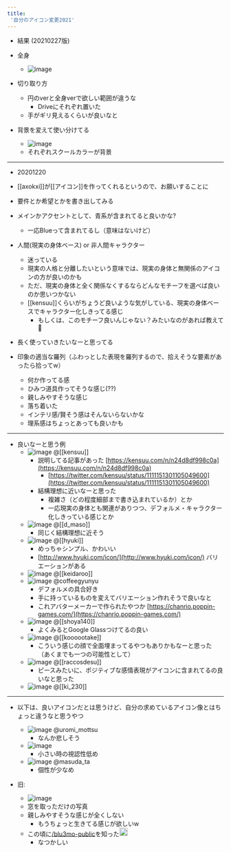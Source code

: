 ```yaml
---
title:
 '自分のアイコン変更2021'
---
```


- 結果 (20210227版)
- 全身
    - ![image](https://gyazo.com/3d6d467970844effc0f5ed3eb1b3564e/thumb/1000)

- 切り取り方
    - 円のverと全身verで欲しい範囲が違うな
        - Driveにそれぞれ置いた
    - 手がギリ見えるくらいが良いなと

- 背景を変えて使い分けてる
    - ![image](https://gyazo.com/77e9d58f9de43073b4c28951e5dbec78/thumb/1000)
    - それぞれスクールカラーが背景

---
- 20201220
- [[axokxi]]が[[アイコン]]を作ってくれるというので、お願いすることに

- 要件とか希望とかを書き出してみる

- メインかアクセントとして、青系が含まれてると良いかな?
    - 一応Blueって含まれてるし（意味はないけど）
- 人間(現実の身体ベース) or 非人間キャラクター
    - 迷っている
    - 現実の人格と分離したいという意味では、現実の身体と無関係のアイコンの方が良いのかも
    - ただ、現実の身体と全く関係なくするならどんなモチーフを選べば良いのか思いつかない
    - [[kensuu]]くらいがちょうど良いような気がしている、現実の身体ベースでキャラクター化しきってる感じ
        - もしくは、このモチーフ良いんじゃない？みたいなのがあれば教えて🙏
- 長く使っていきたいなーと思ってる
- 印象の適当な羅列（ふわっとした表現を羅列するので、拾えそうな要素があったら拾ってw）
    - 何か作ってる感
    - ひみつ道具作ってそうな感じ(??)
    - 親しみやすそうな感じ
    - 落ち着いた
    - インテリ感/賢そう感はそんないらないかな
    - 理系感はちょっとあっても良いかも

---
- 良いなーと思う例
    - ![image](https://gyazo.com/71d6841fdc649d31c2cdb582c5f1f08a/thumb/1000) @[[kensuu]]
        - 説明してる記事があった [https://kensuu.com/n/n24d8df998c0a](https://kensuu.com/n/n24d8df998c0a)
            - [https://twitter.com/kensuu/status/1111151301105049600](https://twitter.com/kensuu/status/1111151301105049600)
        - 結構理想に近いなーと思った
            - 複雑さ（どの程度細部まで書き込まれているか）とか
            - 一応現実の身体とも関連がありつつ、デフォルメ・キャラクター化しきっている感じとか
    - ![image](https://gyazo.com/75a2a74984975a25138fcb8b72c8dff9/thumb/1000) @[[d_maso]]
        - 同じく結構理想に近そう
    - ![image](https://gyazo.com/6718eea6ce89f6129814d4eb6e2e7a18/thumb/1000) @[[hyuki]]
        - めっちゃシンプル、かわいい
        - [http://www.hyuki.com/icon/](http://www.hyuki.com/icon/) バリエーションがある
    - ![image](https://gyazo.com/883a59dc4af4a641b395e4f7359179ad/thumb/1000) @[[keidaroo]]
    - ![image](https://gyazo.com/c8f6773270f156e7c60be4efddfdd763/thumb/1000) @coffeegyunyu
        - デフォルメの具合好き
        - 手に持っているものを変えてバリエーション作れそうで良いなと
        - これアバターメーカーで作られたやつか [https://chanrio.poppin-games.com/](https://chanrio.poppin-games.com/)
    - ![image](https://gyazo.com/ab5fe92490f834fbc8bebab602e59bbb/thumb/1000) @[[shoya140]]
        - よくみるとGoogle Glassつけてるの良い
    - ![image](https://gyazo.com/be98c05f693ef538549714e04084a484/thumb/1000) @[[koooootake]]
        - こういう感じの顔で全面埋まってるやつもありかもなーと思った（あくまでも一つの可能性として）
    - ![image](https://gyazo.com/8533583247e5e8071cf965ebf87f3add/thumb/1000) @[[raccosdesu]]
        - ピースみたいに、ポジティブな感情表現がアイコンに含まれてるの良いなと思った
    - ![image](https://gyazo.com/cb6f45286bf20a3bf25f1e59492105fe/thumb/1000) @[[ki_230]]

---
- 以下は、良いアイコンだとは思うけど、自分の求めているアイコン像とはちょっと違うなと思うやつ
    - ![image](https://gyazo.com/2b7509063401a9834a3fc52b5bae16fe/thumb/1000) @uromi_mottsu
        - なんか悲しそう
    - ![image](https://gyazo.com/e04031638a5e69c04d23a57fd545851b/thumb/1000)
        - 小さい時の視認性低め
    - ![image](https://gyazo.com/08aceb08f52618074935b07f52a3c7a9/thumb/1000) @masuda_ta
        - 個性が少なめ



- 旧:
    - ![image](https://gyazo.com/65d29663002d7a369e0e3494bc562462/thumb/1000)
    - 窓を取っただけの写真
    - 親しみやすそうな感じが全くしない
        - もうちょっと生きてる感じが欲しいw
    - この頃に[/blu3mo-public](https://scrapbox.io/blu3mo-public)を知った<img src='https://scrapbox.io/api/pages/blu3mo-public/takker/icon' alt='takker.icon' height="19.5"/>
        - なつかしい
